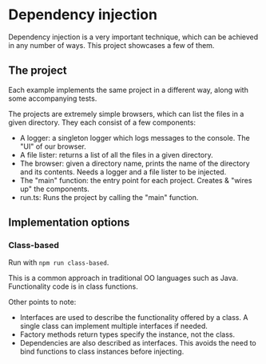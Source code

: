 # Dependency injection

Dependency injection is a very important technique, which can be achieved in any number of ways.
This project showcases a few of them.

## The project

Each example implements the same project in a different way, along with some accompanying tests.

The projects are extremely simple browsers, which can list the files in a given directory. They each consist of a few components:

* A logger: a singleton logger which logs messages to the console. The "UI" of our browser.
* A file lister: returns a list of all the files in a given directory.
* The browser: given a directory name, prints the name of the directory and its contents. Needs a logger and a file lister to be injected.
* The "main" function: the entry point for each project. Creates & "wires up" the components.
* run.ts: Runs the project by calling the "main" function.

## Implementation options

### Class-based 

Run with `npm run class-based`.

This is a common approach in traditional OO languages such as Java. Functionality code is in class functions.

Other points to note:

* Interfaces are used to describe the functionality offered by a class. A single class can implement multiple interfaces if needed.
* Factory methods return types specify the instance, not the class.
* Dependencies are also described as interfaces. This avoids the need to bind functions to class instances before injecting.
